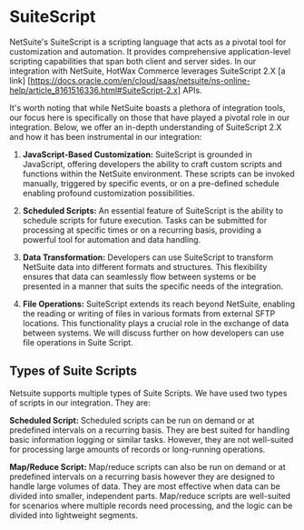 # SuiteScript

NetSuite's SuiteScript is a scripting language that acts as a pivotal tool for customization and automation. It provides comprehensive application-level scripting capabilities that span both client and server sides. In our integration with NetSuite, HotWax Commerce leverages SuiteScript 2.X [a link] [https://docs.oracle.com/en/cloud/saas/netsuite/ns-online-help/article_8161516336.html#SuiteScript-2.x] APIs.

It's worth noting that while NetSuite boasts a plethora of integration tools, our focus here is specifically on those that have played a pivotal role in our integration. Below, we offer an in-depth understanding of SuiteScript 2.X and how it has been instrumental in our integration:

1. **JavaScript-Based Customization:** SuiteScript is grounded in JavaScript, offering developers the ability to craft custom scripts and functions within the NetSuite environment. These scripts can be invoked manually, triggered by specific events, or on a pre-defined schedule enabling profound customization possibilities. 


2. **Scheduled Scripts:** An essential feature of SuiteScript is the ability to schedule scripts for future execution. Tasks can be submitted for processing at specific times or on a recurring basis, providing a powerful tool for automation and data handling.


3. **Data Transformation:** Developers can use SuiteScript to transform NetSuite data into different formats and structures. This flexibility ensures that data can seamlessly flow between systems or be presented in a manner that suits the specific needs of the integration.


4. **File Operations:** SuiteScript extends its reach beyond NetSuite, enabling the reading or writing of files in various formats from external SFTP locations. This functionality plays a crucial role in the exchange of data between systems. We will discuss further on how developers can use file operations in Suite Script.


## Types of Suite Scripts



Netsuite supports multiple types of Suite Scripts. We have used two types of scripts in our integration. They are:

**Scheduled Script:**
Scheduled scripts can be run on demand or at predefined intervals on a recurring basis. They are best suited for handling basic information logging  or similar tasks. However, they are not well-suited for processing large amounts of records or long-running operations.

**Map/Reduce Script:**
Map/reduce scripts can also be run on demand or at predefined intervals on a recurring basis however they are designed to handle large volumes of data. They are most effective when data can be divided into smaller, independent parts. Map/reduce scripts are well-suited for scenarios where multiple records need processing, and the logic can be divided into lightweight segments. 